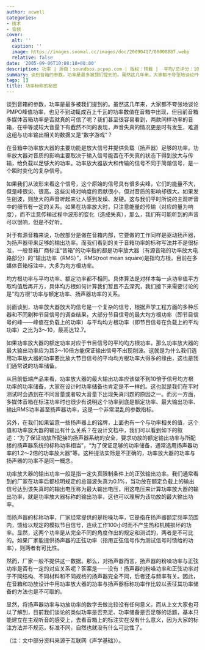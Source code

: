 ```yaml
---
author: acwell
categories:
- 技术
- 音频
cover:
  alt: ''
  caption: ''
  image: https://images.soomal.cc/images/doc/20090417/00000887.webp
  relative: false
date: '2005-09-06T10:08:10+08:00'
description: 功率 | 源自：soundbox.pcpop.com | 版权：转载 |  平均/总评分：10.00/10
summary: 谈到音箱的参数，功率是最多被我们提到的。虽然这几年来，大家都不夸张地谈论PMPO峰值功率，也见不到动辄成百上千瓦的功率数值在音箱中出现，但目前音箱多媒体音箱功率是否就真的可信了呢？我们甚至很容易看到，两款同样功率的音箱，在中等或较大音量下有截然不同的表现，声音失真的情况更是时有发生，难道这组与功率输出相关的数据又是“数字游戏”？
tags: []
title: 功率标称的秘密
---
```


谈到音箱的参数，功率是最多被我们提到的。虽然这几年来，大家都不夸张地谈论PMPO峰值功率，也见不到动辄成百上千瓦的功率数值在音箱中出现，但目前音箱多媒体音箱功率是否就真的可信了呢？我们甚至很容易看到，两款同样功率的音箱，在中等或较大音量下有截然不同的表现，声音失真的情况更是时有发生，难道这组与功率输出相关的数据又是“数字游戏”？

在音箱中功率放大器的主要功能是放大信号并提供负载（扬声器）足够的功率。功率放大器对音质的影响主要取决于输入信号能否在不失真的状态下得到放大与传输，给负载以足够大的功率。功率放大器放大和传输的信号不同于简谐信号，是一个瞬时变化的复杂信号。

如果我们从波形来看这个信号，这个原始的信号具有很多尖峰，它们的能量不大，但是峰很尖、很高。这些尖峰对响度的贡献很小，但对音质的影响却很大。如果发生削波，则放大的声音听起来让人感到发燥、发硬。这与我们平时所说的主观听音中的细节有一定的关系。如果在功率放大时，只注意能量的传输（对应的量为响度），而不注意传输过程中波形的变化（造成失真），那么，我们有可能听到的声音可以很响，但是不好听。

对于有源音箱来说，功放部分是做在音箱内部，它要做的工作同样是驱动扬声器，为扬声器带来足够的输出功率。而我们看到的关于音箱功率的标称写法并不是很标准，一般音箱厂商标注“音箱”的功率指的都是功率放大器（有源音箱的功率放大电路部分）的“输出功率（RMS）”，RMS(root mean square)是指均方根，目前在多媒体音箱标注中，大多为均方根功率。

均方根功率与平均功率、额定功率都不相同。具体算法是对样本每一点功率值平方取均值后再开方，具体均方根如何计算我们暂且不去深究，我们接下来需要讨论的是“均方根”功率与额定功率、扬声器功率的关系。

前面谈到，功率放大器放大的信号是一个复杂的信号，根据声学工程方面的多种乐器和不同剧种节目信号的调查结果，大部分节目信号的最大均方根功率（即节目信号的峰――峰值在负载上的功率）与平均均方根功率（即节目信号在负载上的平均功率）之比为3～10，最高达12.7。

如果功率放大器的额定功率对应于节目信号的平均均方根功率，那么功率放大器的最大输出功率应为其3～10倍方能保证输出信号不出现削波。这就是为什么我们选用功率放大器的功率要比放大节目信号的平均均方根功率大得多的缘由，这也是我们通常说的功率储备。

从目前低端产品来看，功率放大器的最大输出功率应该做不到10倍于信号均方根功率的功率储备，大家在设计时功率储备也肯定是不一样的。这也就是我们在平时测试时会遇到在不同音量或者较大音量下出现失真问题的原因之一。而另一方面，多媒体音箱在标注功率时也很少有说明这个功率到底是额定功率、最大输出功率、输出RMS功率甚至扬声器功率，这是一个非常混乱的参数指标。

另外，在我们如果留意一些扬声器上的铭牌，上面也有一个与功率相关的值，这个值和功率放大器的输出有什么关系？在设计文档中，我们可以看到如下的叙述：“为了保证功放所配接的扬声器系统的安全，要求功放的额定输出功率与所配接的扬声器系统的标称功率相当”，“为了保证足够的功率储备，通常选用扬声器功率的1.2～2倍的功率放大器”等。这种提法实际是不正确的，功率放大器的功率与扬声器的功率不是同一概念。

功率放大器的输出功率一般是指一定失真限制条件上的正弦输出功率。我们通常看到的厂家在功率后都标明规定的总谐波失真为0.1%，当功放在额定负载上的输出信号达到该失真时的输出电压称为最大输出电压，用这电压来计算功率放大器的输出功率，就是功率放大器标称的输出功率，这也可以理解为该功放的最大输出功率。

而扬声器的标称功率，厂家经常提供的是粉噪功率，它是指在扬声器额定频率范围内，馈给以规定的模拟节目信号，连续工作100小时而不产生热和机械损坏的功率。显然，这两个功率是从完全不同的角度作出的规定和测试的，两者是不可比的。如果厂家能提供扬声器的正弦功率（指用正弦信号作为测试信号时馈给的功率），则两者有可比性。

然而，厂家一般不提供这一数据。那么，对扬声器而言，扬声器的粉噪功率与正弦功率是否有一定的对应关系呢？答案是――没有！扬声器的粉噪功率和正弦功率对于不同结构、不同材料和不同规格的扬声器完全不同，后者还与频率有关。因此，在音箱和功放设计中用功率放大器的功率与扬声器标称功率作比较以表征其功率储备的方法也是不可取的。

显然，将扬声器功率与功放功率的数字去做比较没有任何意义。而从上文大家也可以了解到，目前我们谈论的类似功率是否充足、功率储备是否足够的话题，基本只能建立在主观听音的感受上，去看音箱上的标注实在没有什么意义，因为大家的标注方法并不规范，标准不同，自然也就没有什么可比性了。

（注：文中部分资料来源于互联网《声学基础》）。